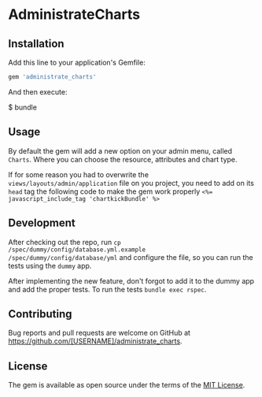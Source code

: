 # AdministrateCharts

## Installation

Add this line to your application's Gemfile:

```ruby
gem 'administrate_charts'
```

And then execute:

  $ bundle

## Usage

By default the gem will add a new option on your admin menu, called `Charts`. Where you can choose the resource, attributes and chart type.

If for some reason you had to overwrite the `views/layouts/admin/application` file on you project, you need to add on its `head` tag the following code to make the gem work properly `<%= javascript_include_tag 'chartkickBundle' %>`

## Development

After checking out the repo, run `cp /spec/dummy/config/database.yml.example /spec/dummy/config/database/yml` and configure the file, so you can run the tests using the `dummy` app.

After implementing the new feature, don't forgot to add it to the dummy app and add the proper tests. To run the tests `bundle exec rspec`.

## Contributing

Bug reports and pull requests are welcome on GitHub at https://github.com/[USERNAME]/administrate_charts.

## License

The gem is available as open source under the terms of the [MIT License](https://opensource.org/licenses/MIT).
